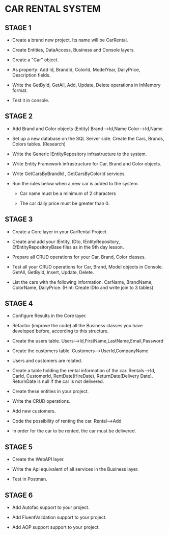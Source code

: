 # CAR RENTAL SYSTEM

## STAGE 1

- Create a brand new project. Its name will be CarRental.

- Create Entities, DataAccess, Business and Console layers.

- Create a "Car" object.

- As property: Add Id, BrandId, ColorId, ModelYear, DailyPrice, Description fields.

- Write the GetById, GetAll, Add, Update, Delete operations in InMemory format.

- Test it in console.

## STAGE 2

- Add Brand and Color objects (Entity)
  Brand-->Id,Name
  Color-->Id,Name

- Set up a new database on the SQL Server side. Create the Cars, Brands, Colors tables. (Research)

- Write the Generic IEntityRepository infrastructure to the system.

- Write Entity Framework infrastructure for Car, Brand and Color objects.

- Write GetCarsByBrandId , GetCarsByColorId services.

- Run the rules below when a new car is added to the system.

  - Car name must be a minimum of 2 characters

  - The car daily price must be greater than 0.

## STAGE 3

- Create a Core layer in your CarRental Project.

- Create and add your IEntity, IDto, IEntityRepository, EfEntityRepositoryBase files as in the 9th day lesson.

- Prepare all CRUD operations for your Car, Brand, Color classes.

- Test all your CRUD operations for Car, Brand, Model objects in Console. GetAll, GetById, Insert, Update, Delete.

- List the cars with the following information. CarName, BrandName, ColorName, DailyPrice. (Hint: Create IDto and write join to 3 tables)

## STAGE 4

- Configure Results in the Core layer.

- Refactor (improve the code) all the Business classes you have developed before, according to this structure.

- Create the users table. Users-->Id,FirstName,LastName,Email,Password

- Create the customers table. Customers-->UserId,CompanyName

- Users and customers are related.

- Create a table holding the rental information of the car. Rentals-->Id, CarId, CustomerId, RentDate(HireDate), ReturnDate(Delivery Date). ReturnDate is null if the car is not delivered.

- Create these entities in your project.

- Write the CRUD operations.

- Add new customers.

- Code the possibility of renting the car. Rental-->Add

- In order for the car to be rented, the car must be delivered.

## STAGE 5

- Create the WebAPI layer.

- Write the Api equivalent of all services in the Business layer.

- Test in Postman.

## STAGE 6

- Add Autofac support to your project.

- Add FluentValidation support to your project.

- Add AOP support support to your project.
